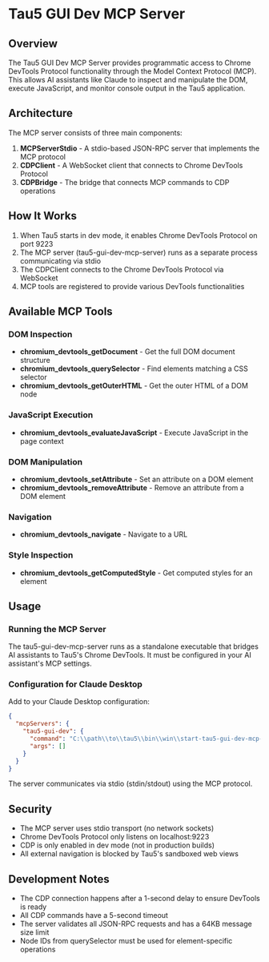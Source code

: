 # Tau5 GUI Dev MCP Server

## Overview
The Tau5 GUI Dev MCP Server provides programmatic access to Chrome DevTools Protocol functionality through the Model Context Protocol (MCP). This allows AI assistants like Claude to inspect and manipulate the DOM, execute JavaScript, and monitor console output in the Tau5 application.

## Architecture
The MCP server consists of three main components:

1. **MCPServerStdio** - A stdio-based JSON-RPC server that implements the MCP protocol
2. **CDPClient** - A WebSocket client that connects to Chrome DevTools Protocol
3. **CDPBridge** - The bridge that connects MCP commands to CDP operations

## How It Works
1. When Tau5 starts in dev mode, it enables Chrome DevTools Protocol on port 9223
2. The MCP server (tau5-gui-dev-mcp-server) runs as a separate process communicating via stdio
3. The CDPClient connects to the Chrome DevTools Protocol via WebSocket
4. MCP tools are registered to provide various DevTools functionalities

## Available MCP Tools

### DOM Inspection
- **chromium_devtools_getDocument** - Get the full DOM document structure
- **chromium_devtools_querySelector** - Find elements matching a CSS selector
- **chromium_devtools_getOuterHTML** - Get the outer HTML of a DOM node

### JavaScript Execution
- **chromium_devtools_evaluateJavaScript** - Execute JavaScript in the page context

### DOM Manipulation
- **chromium_devtools_setAttribute** - Set an attribute on a DOM element
- **chromium_devtools_removeAttribute** - Remove an attribute from a DOM element

### Navigation
- **chromium_devtools_navigate** - Navigate to a URL

### Style Inspection
- **chromium_devtools_getComputedStyle** - Get computed styles for an element


## Usage

### Running the MCP Server
The tau5-gui-dev-mcp-server runs as a standalone executable that bridges AI assistants to Tau5's Chrome DevTools. It must be configured in your AI assistant's MCP settings.

### Configuration for Claude Desktop
Add to your Claude Desktop configuration:
```json
{
  "mcpServers": {
    "tau5-gui-dev": {
      "command": "C:\\path\\to\\tau5\\bin\\win\\start-tau5-gui-dev-mcp-server.bat",
      "args": []
    }
  }
}
```

The server communicates via stdio (stdin/stdout) using the MCP protocol.

## Security
- The MCP server uses stdio transport (no network sockets)
- Chrome DevTools Protocol only listens on localhost:9223
- CDP is only enabled in dev mode (not in production builds)
- All external navigation is blocked by Tau5's sandboxed web views

## Development Notes
- The CDP connection happens after a 1-second delay to ensure DevTools is ready
- All CDP commands have a 5-second timeout
- The server validates all JSON-RPC requests and has a 64KB message size limit
- Node IDs from querySelector must be used for element-specific operations